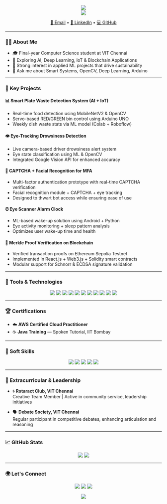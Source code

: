 <div align="center">
  <img src="https://capsule-render.vercel.app/api?type=rect&color=1F8AC0&height=200&section=header&text=👋%20Hey%2C%20I'm%20Vijeta%20Kamal&fontSize=45&fontColor=ffffff"/>
</div>

<div align="center">
  <img src="https://readme-typing-svg.demolab.com?font=Fira+Code&pause=1000&color=61DAFB&width=435&lines=AI+Engineer+%7C+ML+%26+IoT+Enthusiast;Final+Year+CSE+Student;Building+Smart+Tech+for+Social+Impact"/>
</div>

<p align="center">
  <a href="mailto:vijetakamal25@gmail.com">📧 Email</a> •
  <a href="https://www.linkedin.com/in/vijeta-kamal">💼 LinkedIn</a> •
  <a href="https://github.com/VijetaKamal03">💻 GitHub</a>
</p>

---

### 👩‍💻 About Me

- 🎓 Final-year Computer Science student at VIT Chennai  
- 🌱 Exploring AI, Deep Learning, IoT & Blockchain Applications
- 🧠 Strong interest in applied ML projects that drive sustainability
- 💬 Ask me about Smart Systems, OpenCV, Deep Learning, Arduino

---

### 🚀 Key Projects

#### 📊 Smart Plate Waste Detection System (AI + IoT)
- Real-time food detection using MobileNetV2 & OpenCV
- Servo-based RED/GREEN bin control using Arduino UNO
- Weekly dish waste stats via ML model (Colab + Roboflow)

#### 👁️ Eye-Tracking Drowsiness Detection
- Live camera-based driver drowsiness alert system
- Eye state classification using ML & OpenCV
- Integrated Google Vision API for enhanced accuracy

#### 🔐 CAPTCHA + Facial Recognition for MFA
- Multi-factor authentication prototype with real-time CAPTCHA verification
- Facial recognition module + CAPTCHA + eye tracking
- Designed to thwart bot access while ensuring ease of use

#### ⏰ Eye Scanner Alarm Clock
- ML-based wake-up solution using Android + Python
- Eye activity monitoring + sleep pattern analysis
- Optimizes user wake-up time and health

#### 🔗 Merkle Proof Verification on Blockchain
- Verified transaction proofs on Ethereum Sepolia Testnet
- Implemented in React.js + Web3.js + Solidity smart contracts
- Modular support for Schnorr & ECDSA signature validation

---

### 🧰 Tools & Technologies

<p align="center">
  <img src="https://img.shields.io/badge/Python-3776AB?style=for-the-badge&logo=python&logoColor=white"/>
  <img src="https://img.shields.io/badge/OpenCV-5C3EE8?style=for-the-badge&logo=opencv&logoColor=white"/>
  <img src="https://img.shields.io/badge/Arduino-00979D?style=for-the-badge&logo=arduino&logoColor=white"/>
  <img src="https://img.shields.io/badge/TensorFlow-FF6F00?style=for-the-badge&logo=tensorflow&logoColor=white"/>
  <img src="https://img.shields.io/badge/Keras-D00000?style=for-the-badge&logo=keras&logoColor=white"/>
  <img src="https://img.shields.io/badge/Java-007396?style=for-the-badge&logo=java&logoColor=white"/>
  <img src="https://img.shields.io/badge/JavaScript-F7DF1E?style=for-the-badge&logo=javascript&logoColor=black"/>
  <img src="https://img.shields.io/badge/React-20232A?style=for-the-badge&logo=react&logoColor=61DAFB"/>
  <img src="https://img.shields.io/badge/MySQL-00758F?style=for-the-badge&logo=mysql&logoColor=white"/>
  <img src="https://img.shields.io/badge/MongoDB-4EA94B?style=for-the-badge&logo=mongodb&logoColor=white"/>
  <img src="https://img.shields.io/badge/Git-F05032?style=for-the-badge&logo=git&logoColor=white"/>
</p>

---

### 🏆 Certifications
- ☁️ **AWS Certified Cloud Practitioner**
- ☕ **Java Training** — Spoken Tutorial, IIT Bombay

---

### 🧠 Soft Skills

<p align="center">
  <img src="https://img.shields.io/badge/Problem%20Solving-4B8BBE?style=flat-square"/>
  <img src="https://img.shields.io/badge/Leadership-007ACC?style=flat-square"/>
  <img src="https://img.shields.io/badge/Logical%20Thinking-9C27B0?style=flat-square"/>
  <img src="https://img.shields.io/badge/Event%20Management-FB8C00?style=flat-square"/>
  <img src="https://img.shields.io/badge/Communication%20Skills-43A047?style=flat-square"/>
</p>

---

### 🧩 Extracurricular & Leadership

- 🌀 **Rotaract Club, VIT Chennai**  
  Creative Team Member | Active in community service, leadership initiatives

- 🗣️ **Debate Society, VIT Chennai**  
  Regular participant in competitive debates, enhancing articulation and reasoning

---

### 📈 GitHub Stats

<p align="center">
  <img src="https://github-readme-stats.vercel.app/api?username=VijetaKamal03&show_icons=true&theme=merko"/>
  <img src="https://github-readme-streak-stats.herokuapp.com/?user=VijetaKamal03&theme=merko"/>
</p>

---

### 🌍 Let's Connect
<p align="center">
  <a href="https://www.linkedin.com/in/vijeta-kamal"><img src="https://img.shields.io/badge/LinkedIn-0A66C2?style=for-the-badge&logo=linkedin&logoColor=white"/></a>
  <a href="mailto:vijetakamal25@gmail.com"><img src="https://img.shields.io/badge/Gmail-D14836?style=for-the-badge&logo=gmail&logoColor=white"/></a>
  <a href="https://github.com/VijetaKamal03"><img src="https://img.shields.io/badge/GitHub-181717?style=for-the-badge&logo=github&logoColor=white"/></a>
</p>

<div align="center">
  <img src="https://capsule-render.vercel.app/api?type=waving&color=1F8AC0&height=200&section=footer"/>
</div>
